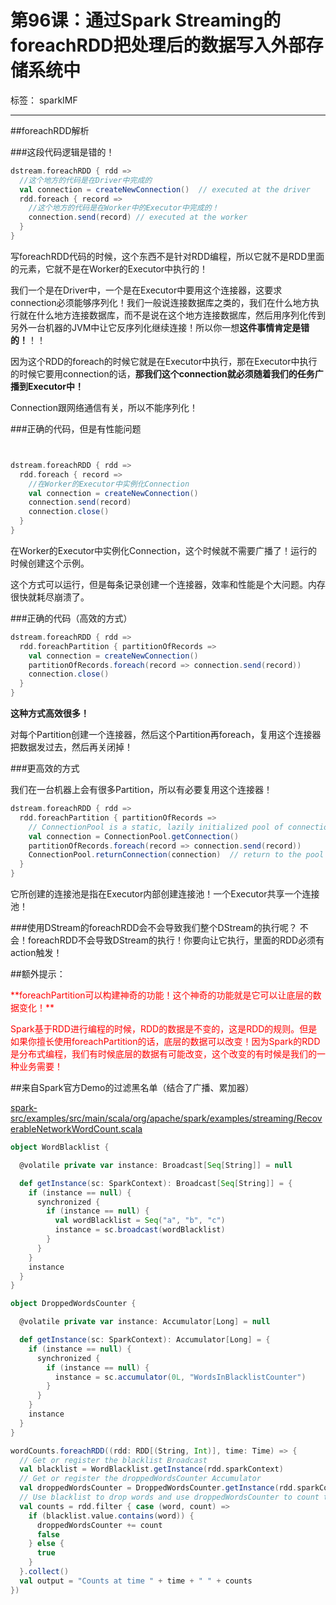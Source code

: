 # 第96课：通过Spark Streaming的foreachRDD把处理后的数据写入外部存储系统中

标签： sparkIMF

---

##foreachRDD解析

###这段代码逻辑是错的！

```scala
dstream.foreachRDD { rdd =>
  //这个地方的代码是在Driver中完成的
  val connection = createNewConnection()  // executed at the driver
  rdd.foreach { record =>
    //这个地方的代码是在Worker中的Executor中完成的！
    connection.send(record) // executed at the worker
  }
}
```

写foreachRDD代码的时候，这个东西不是针对RDD编程，所以它就不是RDD里面的元素，它就不是在Worker的Executor中执行的！

我们一个是在Driver中，一个是在Executor中要用这个连接器，这要求connection必须能够序列化！我们一般说连接数据库之类的，我们在什么地方执行就在什么地方连接数据库，而不是说在这个地方连接数据库，然后用序列化传到另外一台机器的JVM中让它反序列化继续连接！所以你一想**这件事情肯定是错的！**！！

因为这个RDD的foreach的时候它就是在Executor中执行，那在Executor中执行的时候它要用connection的话，**那我们这个connection就必须随着我们的任务广播到Executor中！**

Connection跟网络通信有关，所以不能序列化！

###正确的代码，但是有性能问题

```scala


dstream.foreachRDD { rdd =>
  rdd.foreach { record =>
    //在Worker的Executor中实例化Connection
    val connection = createNewConnection()
    connection.send(record)
    connection.close()
  }
}
```

在Worker的Executor中实例化Connection，这个时候就不需要广播了！运行的时候创建这个示例。

这个方式可以运行，但是每条记录创建一个连接器，效率和性能是个大问题。内存很快就耗尽崩溃了。


###正确的代码（高效的方式）

```scala
dstream.foreachRDD { rdd =>
  rdd.foreachPartition { partitionOfRecords =>
    val connection = createNewConnection()
    partitionOfRecords.foreach(record => connection.send(record))
    connection.close()
  }
}
```

**这种方式高效很多！**

对每个Partition创建一个连接器，然后这个Partition再foreach，复用这个连接器把数据发过去，然后再关闭掉！


###更高效的方式

我们在一台机器上会有很多Partition，所以有必要复用这个连接器！

```scala
dstream.foreachRDD { rdd =>
  rdd.foreachPartition { partitionOfRecords =>
    // ConnectionPool is a static, lazily initialized pool of connections
    val connection = ConnectionPool.getConnection()
    partitionOfRecords.foreach(record => connection.send(record))
    ConnectionPool.returnConnection(connection)  // return to the pool for future reuse
  }
}
```
它所创建的连接池是指在Executor内部创建连接池！一个Executor共享一个连接池！


###使用DStream的foreachRDD会不会导致我们整个DStream的执行呢？
不会！foreachRDD不会导致DStream的执行！你要向让它执行，里面的RDD必须有action触发！


##额外提示：

<font color='red'>
**foreachPartition可以构建神奇的功能！这个神奇的功能就是它可以让底层的数据变化！**

Spark基于RDD进行编程的时候，RDD的数据是不变的，这是RDD的规则。但是如果你擅长使用foreachPartition的话，底层的数据可以改变！因为Spark的RDD是分布式编程，我们有时候底层的数据有可能改变，这个改变的有时候是我们的一种业务需要！
</font>


##来自Spark官方Demo的过滤黑名单（结合了广播、累加器）

[spark-src/examples/src/main/scala/org/apache/spark/examples/streaming/RecoverableNetworkWordCount.scala](https://github.com/apache/spark/blob/master/examples/src/main/scala/org/apache/spark/examples/streaming/RecoverableNetworkWordCount.scala)

```scala
object WordBlacklist {

  @volatile private var instance: Broadcast[Seq[String]] = null

  def getInstance(sc: SparkContext): Broadcast[Seq[String]] = {
    if (instance == null) {
      synchronized {
        if (instance == null) {
          val wordBlacklist = Seq("a", "b", "c")
          instance = sc.broadcast(wordBlacklist)
        }
      }
    }
    instance
  }
}

object DroppedWordsCounter {

  @volatile private var instance: Accumulator[Long] = null

  def getInstance(sc: SparkContext): Accumulator[Long] = {
    if (instance == null) {
      synchronized {
        if (instance == null) {
          instance = sc.accumulator(0L, "WordsInBlacklistCounter")
        }
      }
    }
    instance
  }
}

wordCounts.foreachRDD((rdd: RDD[(String, Int)], time: Time) => {
  // Get or register the blacklist Broadcast
  val blacklist = WordBlacklist.getInstance(rdd.sparkContext)
  // Get or register the droppedWordsCounter Accumulator
  val droppedWordsCounter = DroppedWordsCounter.getInstance(rdd.sparkContext)
  // Use blacklist to drop words and use droppedWordsCounter to count them
  val counts = rdd.filter { case (word, count) =>
    if (blacklist.value.contains(word)) {
      droppedWordsCounter += count
      false
    } else {
      true
    }
  }.collect()
  val output = "Counts at time " + time + " " + counts
})
```
